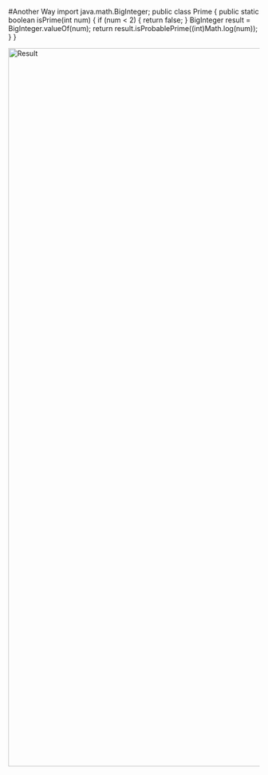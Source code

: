 #Another Way
import java.math.BigInteger;
public class Prime {
    public static boolean isPrime(int num) {
        if (num < 2) { return false; }
        BigInteger result = BigInteger.valueOf(num);
        return result.isProbablePrime((int)Math.log(num));
    }
}

<img width="1440" alt="Result" src="https://user-images.githubusercontent.com/105222251/225932441-a76ec125-b08f-4e03-9363-0d9d87c3e1f8.png">

